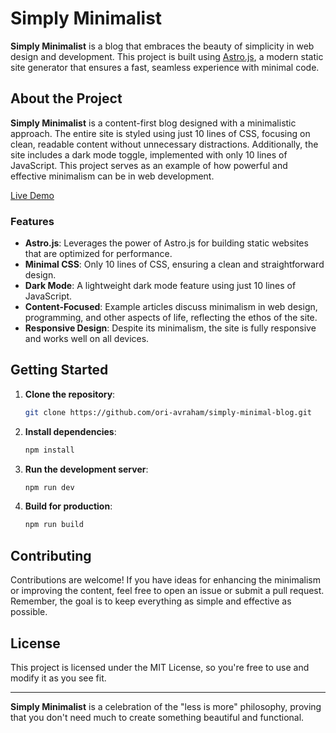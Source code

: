 # Simply Minimalist

**Simply Minimalist** is a blog that embraces the beauty of simplicity in web design and development. This project is built using [Astro.js](https://astro.build/), a modern static site generator that ensures a fast, seamless experience with minimal code.

## About the Project

**Simply Minimalist** is a content-first blog designed with a minimalistic approach. The entire site is styled using just 10 lines of CSS, focusing on clean, readable content without unnecessary distractions. Additionally, the site includes a dark mode toggle, implemented with only 10 lines of JavaScript. This project serves as an example of how powerful and effective minimalism can be in web development.

[Live Demo]()

### Features

- **Astro.js**: Leverages the power of Astro.js for building static websites that are optimized for performance.
- **Minimal CSS**: Only 10 lines of CSS, ensuring a clean and straightforward design.
- **Dark Mode**: A lightweight dark mode feature using just 10 lines of JavaScript.
- **Content-Focused**: Example articles discuss minimalism in web design, programming, and other aspects of life, reflecting the ethos of the site.
- **Responsive Design**: Despite its minimalism, the site is fully responsive and works well on all devices.

## Getting Started

1. **Clone the repository**:
   ```bash
   git clone https://github.com/ori-avraham/simply-minimal-blog.git
   ```
2. **Install dependencies**:
   ```bash
   npm install
   ```
3. **Run the development server**:
   ```bash
   npm run dev
   ```
4. **Build for production**:
   ```bash
   npm run build
   ```

## Contributing

Contributions are welcome! If you have ideas for enhancing the minimalism or improving the content, feel free to open an issue or submit a pull request. Remember, the goal is to keep everything as simple and effective as possible.

## License

This project is licensed under the MIT License, so you're free to use and modify it as you see fit.

---

**Simply Minimalist** is a celebration of the "less is more" philosophy, proving that you don't need much to create something beautiful and functional.
